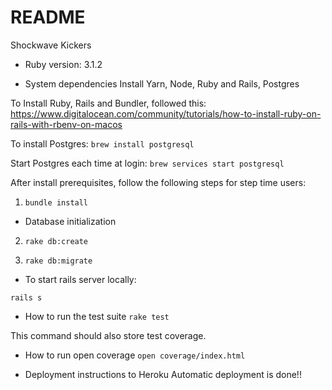 # README

Shockwave Kickers

* Ruby version: 3.1.2

* System dependencies
Install Yarn, Node, Ruby and Rails, Postgres

To Install Ruby, Rails and Bundler, followed this: https://www.digitalocean.com/community/tutorials/how-to-install-ruby-on-rails-with-rbenv-on-macos

To install Postgres:
`brew install postgresql`

Start Postgres each time at login:
`brew services start postgresql`

After install prerequisites, follow the following steps for step time users:

1) `bundle install`

* Database initialization

2) `rake db:create`

3) `rake db:migrate`

* To start rails server locally:

`rails s`

* How to run the test suite
`rake test`

This command should also store test coverage.

* How to run open coverage
`open coverage/index.html`

* Deployment instructions to Heroku
Automatic deployment is done!!
